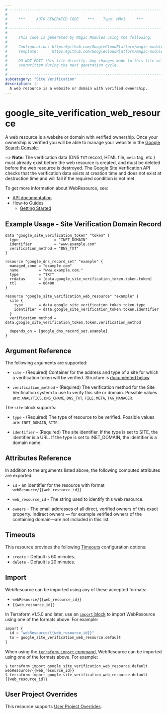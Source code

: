 ```yaml
---
# ----------------------------------------------------------------------------
#
#     ***     AUTO GENERATED CODE    ***    Type: MMv1     ***
#
# ----------------------------------------------------------------------------
#
#     This code is generated by Magic Modules using the following:
#
#     Configuration: https:#github.com/GoogleCloudPlatform/magic-modules/tree/main/mmv1/products/siteverification/WebResource.yaml
#     Template:      https:#github.com/GoogleCloudPlatform/magic-modules/tree/main/mmv1/templates/terraform/resource.html.markdown.tmpl
#
#     DO NOT EDIT this file directly. Any changes made to this file will be
#     overwritten during the next generation cycle.
#
# ----------------------------------------------------------------------------
subcategory: "Site Verification"
description: |-
  A web resource is a website or domain with verified ownership.
---
```


# google_site_verification_web_resource

A web resource is a website or domain with verified ownership. Once your
ownership is verified you will be able to manage your website in the
[Google Search Console](https://www.google.com/webmasters/tools/).

~> **Note:** The verification data (DNS `TXT` record, HTML file, `meta` tag, etc.)
must already exist before the web resource is created, and must be deleted before
the web resource is destroyed. The Google Site Verification API checks that the
verification data exists at creation time and does not exist at destruction time
and will fail if the required condition is not met.


To get more information about WebResource, see:

* [API documentation](https://developers.google.com/site-verification/v1)
* How-to Guides
    * [Getting Started](https://developers.google.com/site-verification/v1/getting_started)

## Example Usage - Site Verification Domain Record


```hcl
data "google_site_verification_token" "token" {
  type                = "INET_DOMAIN"
  identifier          = "www.example.com"
  verification_method = "DNS_TXT"
}

resource "google_dns_record_set" "example" {
  managed_zone = "example.com"
  name         = "www.example.com."
  type         = "TXT"
  rrdatas      = [data.google_site_verification_token.token.token]
  ttl          = 86400
}

resource "google_site_verification_web_resource" "example" {
  site {
    type       = data.google_site_verification_token.token.type
    identifier = data.google_site_verification_token.token.identifier
  }
  verification_method =  data.google_site_verification_token.token.verification_method

  depends_on = [google_dns_record_set.example]
}
```

## Argument Reference

The following arguments are supported:


* `site` -
  (Required)
  Container for the address and type of a site for which a verification token will be verified.
  Structure is [documented below](#nested_site).

* `verification_method` -
  (Required)
  The verification method for the Site Verification system to use to verify
  this site or domain.
  Possible values are: `ANALYTICS`, `DNS_CNAME`, `DNS_TXT`, `FILE`, `META`, `TAG_MANAGER`.




<a name="nested_site"></a>The `site` block supports:

* `type` -
  (Required)
  The type of resource to be verified.
  Possible values are: `INET_DOMAIN`, `SITE`.

* `identifier` -
  (Required)
  The site identifier. If the type is set to SITE, the identifier is a URL. If the type is
  set to INET_DOMAIN, the identifier is a domain name.

## Attributes Reference

In addition to the arguments listed above, the following computed attributes are exported:

* `id` - an identifier for the resource with format `webResource/{{web_resource_id}}`

* `web_resource_id` -
  The string used to identify this web resource.

* `owners` -
  The email addresses of all direct, verified owners of this exact property. Indirect owners —
  for example verified owners of the containing domain—are not included in this list.


## Timeouts

This resource provides the following
[Timeouts](https://developer.hashicorp.com/terraform/plugin/sdkv2/resources/retries-and-customizable-timeouts) configuration options:

- `create` - Default is 60 minutes.
- `delete` - Default is 20 minutes.

## Import


WebResource can be imported using any of these accepted formats:

* `webResource/{{web_resource_id}}`
* `{{web_resource_id}}`


In Terraform v1.5.0 and later, use an [`import` block](https://developer.hashicorp.com/terraform/language/import) to import WebResource using one of the formats above. For example:

```tf
import {
  id = "webResource/{{web_resource_id}}"
  to = google_site_verification_web_resource.default
}
```

When using the [`terraform import` command](https://developer.hashicorp.com/terraform/cli/commands/import), WebResource can be imported using one of the formats above. For example:

```
$ terraform import google_site_verification_web_resource.default webResource/{{web_resource_id}}
$ terraform import google_site_verification_web_resource.default {{web_resource_id}}
```

## User Project Overrides

This resource supports [User Project Overrides](https://registry.terraform.io/providers/hashicorp/google/latest/docs/guides/provider_reference#user_project_override).
